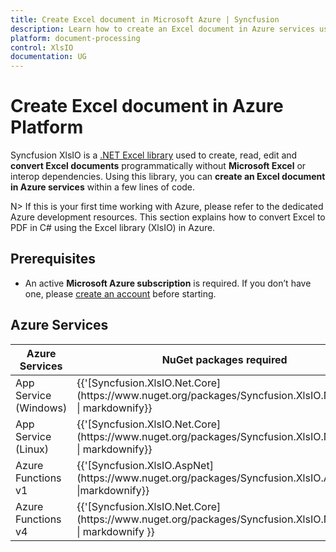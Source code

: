 ```yaml
---
title: Create Excel document in Microsoft Azure | Syncfusion
description: Learn how to create an Excel document in Azure services using Syncfusion .NET Excel (XlsIO) library in C#.
platform: document-processing
control: XlsIO
documentation: UG
---
```


# Create Excel document in Azure Platform 

Syncfusion XlsIO is a [.NET Excel library](https://www.syncfusion.com/document-processing/excel-framework/net) used to create, read, edit and **convert Excel documents** programmatically without **Microsoft Excel** or interop dependencies. Using this library, you can **create an Excel document in Azure services** within a few lines of code.

N> If this is your first time working with Azure, please refer to the dedicated Azure development resources. This section explains how to convert Excel to PDF in C# using the Excel library (XlsIO) in Azure. 

## Prerequisites 
* An active **Microsoft Azure subscription** is required. If you don’t have one, please [create an account](https://portal.azure.com/#home) before starting.

## Azure Services
<table>
<thead>
<tr>
<th>
Azure Services<br/></th><th>
NuGet packages required<br/></th></tr></thead>
<tr>
<td>
App Service (Windows)
<br/></td><td>
{{'[Syncfusion.XlsIO.Net.Core](https://www.nuget.org/packages/Syncfusion.XlsIO.Net.Core)' | markdownify}}</td></tr>
<tr>
<td>
App Service (Linux)
<br/></td><td>
{{'[Syncfusion.XlsIO.Net.Core](https://www.nuget.org/packages/Syncfusion.XlsIO.Net.Core)' | markdownify}}</td></tr>
<tr>
<td>
Azure Functions v1
<br/></td><td>
{{'[Syncfusion.XlsIO.AspNet](https://www.nuget.org/packages/Syncfusion.XlsIO.AspNet)' |markdownify}}<br/></td></tr>
<tr>
<td>
Azure Functions v4
<br/></td><td>
{{'[Syncfusion.XlsIO.Net.Core](https://www.nuget.org/packages/Syncfusion.XlsIO.Net.Core)' | markdownify }}</td></tr>
</table>
